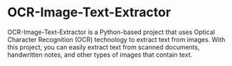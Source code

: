 # OCR-Image-Text-Extractor 
OCR-Image-Text-Extractor is a Python-based project that uses Optical Character Recognition (OCR) technology to extract text from images. With this project, you can easily extract text from scanned documents, handwritten notes, and other types of images that contain text.
